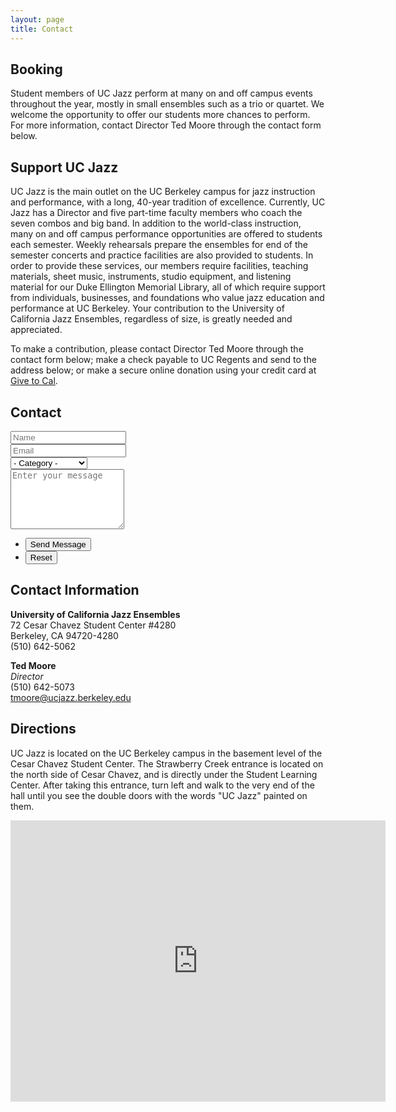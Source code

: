 ```yaml
---
layout: page
title: Contact
---
```


## Booking

Student members of UC Jazz perform at many on and off campus events throughout the year, mostly in small ensembles such as a trio or quartet. We welcome the opportunity to offer our students more chances to perform. For more information, contact Director Ted Moore through the contact form below.

## Support UC Jazz

UC Jazz is the main outlet on the UC Berkeley campus for jazz instruction and performance, with a long, 40-year tradition of excellence. Currently, UC Jazz has a Director and five part-time faculty members who coach the seven combos and big band. In addition to the world-class instruction, many on and off campus performance opportunities are offered to students each semester. Weekly rehearsals prepare the ensembles for end of the semester concerts and practice facilities are also provided to students.
In order to provide these services, our members require facilities, teaching materials, sheet music, instruments, studio equipment, and listening material for our Duke Ellington Memorial Library, all of which require support from individuals, businesses, and foundations who value jazz education and performance at UC Berkeley. Your contribution to the University of California Jazz Ensembles, regardless of size, is greatly needed and appreciated.

To make a contribution, please contact Director Ted Moore through the contact form below; make a check payable to UC Regents and send to the address below; or make a secure online donation using your credit card at <a href="https://give.berkeley.edu/browse/?u=108">Give to Cal</a>.

## Contact

<form method="post" action="https://formspree.io/{{site.email}}">
	<div class="row uniform">
		<div class="6u 12u$(xsmall)">
			<input type="text" name="name" id="demo-name" value="" placeholder="Name" />
		</div>
		<div class="6u$ 12u$(xsmall)">
			<input type="email" name="email" id="demo-email" value="" placeholder="Email" />
		</div>
		<div class="12u$">
			<div class="select-wrapper">
				<select name="category" id="demo-category">
					<option value="">- Category -</option>
					<option value="booking">Booking</option>
					<option value="donations">Donations</option>
					<option value="student inquiries">Student Inquiries</option>
					<option value="other">Other</option>
				</select>
			</div>
		</div>
		<div class="12u$">
			<textarea name="message" id="demo-message" placeholder="Enter your message" rows="6"></textarea>
		</div>
		<div class="12u$">
			<ul class="actions">
				<li><input type="submit" value="Send Message" class="special" /></li>
				<li><input type="reset" value="Reset" /></li>
			</ul>
		</div>
	</div>
</form>

## Contact Information

<b>University of California Jazz Ensembles</b><br>
72 Cesar Chavez Student Center #4280<br>
Berkeley, CA 94720-4280<br>
(510) 642-5062

<b>Ted Moore</b><br>
<i>Director</i><br>
(510) 642-5073<br>
tmoore@ucjazz.berkeley.edu

## Directions

UC Jazz is located on the UC Berkeley campus in the basement level of the Cesar Chavez Student Center. The Strawberry Creek entrance is located on the north side of Cesar Chavez, and is directly under the Student Learning Center. After taking this entrance, turn left and walk to the very end of the hall until you see the double doors with the words "UC Jazz" painted on them.

<div class="embed-wrapper">
	<div class="embed-responsive">
		<iframe src="https://www.google.com/maps/embed?pb=!1m18!1m12!1m3!1d787.4012300097176!2d-122.26066488297688!3d37.86953370788544!2m3!1f0!2f0!3f0!3m2!1i1024!2i768!4f13.1!3m3!1m2!1s0x80857c260dbd6a5d%3A0x40360fade3514339!2sC%C3%A9sar+Ch%C3%A1vez+Student+Center!5e0!3m2!1sen!2sus!4v1515289619386" width="600" height="450" frameborder="0" style="border:0" allowfullscreen></iframe>
	</div>
</div>


